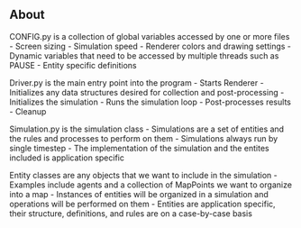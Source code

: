## About ##

CONFIG.py is a collection of global variables accessed by one or more files
    - Screen sizing
    - Simulation speed
    - Renderer colors and drawing settings
    - Dynamic variables that need to be accessed by multiple threads such as PAUSE
    - Entity specific definitions

Driver.py is the main entry point into the program
    - Starts Renderer
    - Initializes any data structures desired for collection and post-processing
    - Initializes the simulation
    - Runs the simulation loop
    - Post-processes results
    - Cleanup

Simulation.py is the simulation class
    - Simulations are a set of entities and the rules and processes to perform on them
    - Simulations always run by single timestep
    - The implementation of the simulation and the entites included is application specific

Entity classes are any objects that we want to include in the simulation
    - Examples include agents and a collection of MapPoints we want to organize into a map
    - Instances of entities will be organized in a simulation and operations will be performed on them
    - Entities are application specific, their structure, definitions, and rules are on a case-by-case basis
